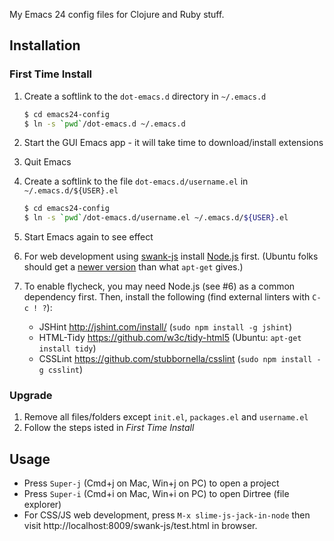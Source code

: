 
My Emacs 24 config files for Clojure and Ruby stuff.

## Installation

### First Time Install

1. Create a softlink to the `dot-emacs.d` directory in `~/.emacs.d`

   ```bash
   $ cd emacs24-config
   $ ln -s `pwd`/dot-emacs.d ~/.emacs.d
   ```

2. Start the GUI Emacs app - it will take time to download/install extensions

3. Quit Emacs

4. Create a softlink to the file `dot-emacs.d/username.el` in `~/.emacs.d/${USER}.el`

   ```bash
   $ cd emacs24-config
   $ ln -s `pwd`/dot-emacs.d/username.el ~/.emacs.d/${USER}.el
   ```

5. Start Emacs again to see effect

6. For web development using [swank-js](https://github.com/swank-js/swank-js)
install [Node.js](nodejs.org) first. (Ubuntu folks should get a
[newer version](https://launchpad.net/~chris-lea/+archive/node.js/)
than what `apt-get` gives.)

7. To enable flycheck, you may need Node.js (see #6) as a common dependency
first. Then, install the following (find external linters with `C-c ! ?`):

   * JSHint http://jshint.com/install/ (`sudo npm install -g jshint`)
   * HTML-Tidy https://github.com/w3c/tidy-html5 (Ubuntu: `apt-get install tidy`)
   * CSSLint https://github.com/stubbornella/csslint (`sudo npm install -g csslint`)


### Upgrade

1. Remove all files/folders except `init.el`, `packages.el` and `username.el`
2. Follow the steps isted in *First Time Install*

## Usage

* Press `Super-j` (Cmd+j on Mac, Win+j on PC) to open a project
* Press `Super-i` (Cmd+i on Mac, Win+i on PC) to open Dirtree (file explorer)
* For CSS/JS web development, press `M-x slime-js-jack-in-node` then visit
http://localhost:8009/swank-js/test.html in browser.

